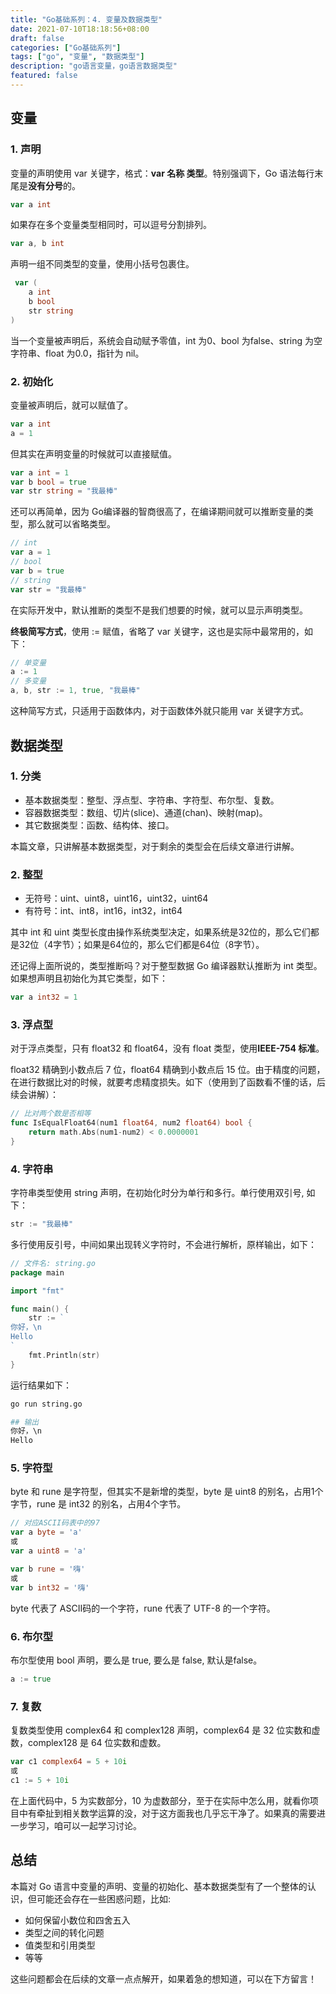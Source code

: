 ```yaml
---
title: "Go基础系列：4. 变量及数据类型"
date: 2021-07-10T18:18:56+08:00
draft: false
categories: ["Go基础系列"]
tags: ["go", "变量", "数据类型"]
description: "go语言变量，go语言数据类型"
featured: false
---
```


## 变量

### 1. 声明

变量的声明使用 var 关键字，格式：**var 名称 类型**。特别强调下，Go 语法每行末尾是**没有分号**的。

```go
var a int
```

如果存在多个变量类型相同时，可以逗号分割排列。

```go
var a, b int
```

声明一组不同类型的变量，使用小括号包裹住。

```go
 var (
	a int
	b bool
	str string
)
```

当一个变量被声明后，系统会自动赋予零值，int 为0、bool 为false、string 为空字符串、float 为0.0，指针为 nil。

### 2. 初始化

变量被声明后，就可以赋值了。

```go
var a int
a = 1
```

但其实在声明变量的时候就可以直接赋值。

```go
var a int = 1
var b bool = true
var str string = "我最棒"
```

还可以再简单，因为 Go编译器的智商很高了，在编译期间就可以推断变量的类型，那么就可以省略类型。

```go
// int
var a = 1
// bool
var b = true
// string
var str = "我最棒"
```

在实际开发中，默认推断的类型不是我们想要的时候，就可以显示声明类型。

**终极简写方式**，使用 := 赋值，省略了 var 关键字，这也是实际中最常用的，如下：

```go
// 单变量
a := 1
// 多变量
a, b, str := 1, true, "我最棒"
```

这种简写方式，只适用于函数体内，对于函数体外就只能用 var 关键字方式。

## 数据类型

### 1. 分类

- 基本数据类型：整型、浮点型、字符串、字符型、布尔型、复数。
- 容器数据类型：数组、切片(slice)、通道(chan)、映射(map)。
- 其它数据类型：函数、结构体、接口。

本篇文章，只讲解基本数据类型，对于剩余的类型会在后续文章进行讲解。

### 2. 整型

- 无符号：uint、uint8，uint16，uint32，uint64
- 有符号：int、int8，int16，int32，int64

其中 int 和 uint 类型长度由操作系统类型决定，如果系统是32位的，那么它们都是32位（4字节）；如果是64位的，那么它们都是64位（8字节）。

还记得上面所说的，类型推断吗？对于整型数据 Go 编译器默认推断为 int 类型。如果想声明且初始化为其它类型，如下：

```go
var a int32 = 1
```

### 3. 浮点型

对于浮点类型，只有 float32 和 float64，没有 float 类型，使用**IEEE-754 标准**。

float32 精确到小数点后 7 位，float64 精确到小数点后 15 位。由于精度的问题，在进行数据比对的时候，就要考虑精度损失。如下（使用到了函数看不懂的话，后续会讲解）：

```go
// 比对两个数是否相等
func IsEqualFloat64(num1 float64, num2 float64) bool {
	return math.Abs(num1-num2) < 0.0000001
}
```

### 4. 字符串

字符串类型使用 string 声明，在初始化时分为单行和多行。单行使用双引号, 如下：

```go
str := "我最棒"
```

多行使用反引号，中间如果出现转义字符时，不会进行解析，原样输出，如下：

```go
// 文件名: string.go
package main

import "fmt"

func main() {
	str := `
你好，\n
Hello
`
	fmt.Println(str)
}
```

运行结果如下：

```bash
go run string.go

## 输出
你好，\n
Hello
```

### 5. 字符型

byte 和 rune 是字符型，但其实不是新增的类型，byte 是 uint8 的别名，占用1个字节，rune 是 int32 的别名，占用4个字节。

```go
// 对应ASCII码表中的97
var a byte = 'a'
或
var a uint8 = 'a'

var b rune = '嗨'
或
var b int32 = '嗨'
```

byte 代表了 ASCII码的一个字符，rune 代表了 UTF-8 的一个字符。

### 6. 布尔型

布尔型使用 bool 声明，要么是 true, 要么是 false, 默认是false。

```go
a := true
```

### 7. 复数

复数类型使用 complex64 和 complex128 声明，complex64 是 32 位实数和虚数，complex128 是 64 位实数和虚数。

```go
var c1 complex64 = 5 + 10i
或
c1 := 5 + 10i
```

在上面代码中，5 为实数部分，10 为虚数部分，至于在实际中怎么用，就看你项目中有牵扯到相关数学运算的没，对于这方面我也几乎忘干净了。如果真的需要进一步学习，咱可以一起学习讨论。

## 总结

本篇对 Go 语言中变量的声明、变量的初始化、基本数据类型有了一个整体的认识，但可能还会存在一些困惑问题，比如:

- 如何保留小数位和四舍五入
- 类型之间的转化问题
- 值类型和引用类型
- 等等

这些问题都会在后续的文章一点点解开，如果着急的想知道，可以在下方留言！